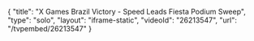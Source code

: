 {
    "title": "X Games Brazil Victory - Speed Leads Fiesta Podium Sweep",
    "type": "solo",
    "layout": "iframe-static",
    "videoId": "26213547",
    "url": "\/tvpembed\/26213547"
}